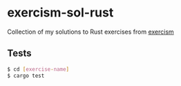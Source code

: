 # exercism-sol-rust

Collection of my solutions to Rust exercises from [exercism](http://exercism.io)

## Tests

```bash
$ cd [exercise-name]
$ cargo test
```